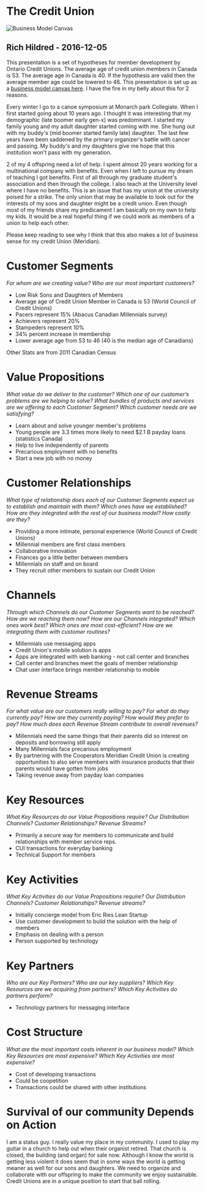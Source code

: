 # The Credit Union

![Business Model Canvas](https://upload.wikimedia.org/wikipedia/commons/thumb/1/10/Business_Model_Canvas.png/640px-Business_Model_Canvas.png "Business Model Canvas")

## Rich Hildred - 2016-12-05

This presentation is a set of hypotheses for member development by Ontario Credit Unions. The average age of credit union members in Canada is 53. The average age in Canada is 40. If the hypothesis are valid then the average member age could be lowered to 46. This presentation is set up as a [business model canvas here](https://salesucation.github.io/business-model-canvas-credit-unions/). I have the fire in my belly about this for 2 reasons.

Every winter I go to a canoe symposium at Monarch park Collegiate. When I first started going about 10 years ago. I thought it was interesting that my demographic (late boomer early gen-x) was predominant. I started my family young and my adult daughter started coming with me. She hung out with my buddy's (mid boomer started family late) daughter. The last few years have been saddened by the primary organizer's battle with cancer and passing. My buddy's and my daughters give me hope that this institution won't pass with my generation.

2 of my 4 offspring need a lot of help. I spent almost 20 years working for a multinational company with benefits. Even when I left to pursue my dream of teaching I got benefits. First of all through my graduate student's association and then through the college. I also teach at the University level where I have no benefits. This is an issue that has my union at the university poised for a strike. The only union that may be available to look out for the interests of my sons and daughter might be a credit union. Even though most of my friends share my predicament I am basically on my own to help my kids. It would be a real hopeful thing if we could work as members of a union to help each other.

Please keep reading to see why I think that this also makes a lot of business sense for my credit Union (Meridian).

# Customer Segments
*For whom are we creating value?*
*Who are our most important customers?*

* Low Risk Sons and Daughters of Members
* Average age of Credit Union Member in Canada is 53 (World Council of Credit Unions)
* Pacers represent 15% (Abacus Canadian Millennials survey)
* Achievers represent 20%
* Stampeders represent 10%
* 34% percent increase in membership
* Lower average age from 53 to 46 (40 is the median age of Canadians)

Other Stats are from 2011 Canadian Census

# Value Propositions
*What value do we deliver to the customer?*
*Which one of our customer’s problems are we helping to solve?*
*What bundles of products and services are we offering to each Customer Segment?*
*Which customer needs are we satisfying?*
* Learn about and solve younger member's problems
* Young people are 3.3 times more likely to need $2.1 B payday loans (statistics Canada)
* Help to live independently of parents
* Precarious employment with no benefits
* Start a new job with no money

# Customer Relationships
*What type of relationship does each of our Customer Segments expect us to establish and maintain with them?*
*Which ones have we established?*
*How are they integrated with the rest of our business model?*
*How costly are they?*
* Providing a more intimate, personal experience (World Council of Credit Unions)
* Millennial members are first class members
* Collaborative innovation
* Finances go a little better between members
* Millennials on staff and on board
* They recruit other members to sustain our Credit Union

# Channels
*Through which Channels do our Customer Segments want to be reached?*
*How are we reaching them now?*
*How are our Channels integrated?*
*Which ones work best?*
*Which ones are most cost-efficient?*
*How are we integrating them with customer routines?*
* Millennials use messaging apps
* Credit Union's mobile solution is apps
* Apps are integrated with web banking - not call center and branches
* Call center and branches meet the goals of member relationship
* Chat user interface brings member relationship to mobile

# Revenue Streams
*For what value are our customers really willing to pay?*
*For what do they currently pay?*
*How are they currently paying?*
*How would they prefer to pay?*
*How much does each Revenue Stream contribute to overall revenues?*
* Millennials need the same things that their parents did so interest on deposits and borrowing still apply
* Many Millennials face precarious employment
* By partnering with the Cooperators Meridian Credit Union is creating opportunities to also serve members with insurance products that their parents would have gotten from jobs
* Taking revenue away from payday loan companies

# Key Resources
*What Key Resources do our Value Propositions require?*
*Our Distribution Channels? Customer Relationships?*
*Revenue Streams?*
* Primarily a secure way for members to communicate and build relationships with member service reps.
* CUI transactions for everyday banking
* Technical Support for members

# Key Activities
*What Key Activities do our Value Propositions require?*
*Our Distribution Channels?*
*Customer Relationships?*
*Revenue streams?*
* Initially concierge model from Eric Ries Lean Startup
* Use customer development to build the solution with the help of members
* Emphasis on dealing with a person
* Person supported by technology

# Key Partners
*Who are our Key Partners?*
*Who are our key suppliers?*
*Which Key Resources are we acquiring from partners?*
*Which Key Activities do partners perform?*
* Technology partners for messaging interface

# Cost Structure
*What are the most important costs inherent in our business model?*
*Which Key Resources are most expensive?*
*Which Key Activities are most expensive?*
* Cost of developing transactions
* Could be coopetition
* Transactions could be shared with other institutions

# Survival of our community Depends on Action

I am a status guy. I really value my place in my community. I used to play my guitar in a church to help out when their organist retired. That church is closed, the building (and organ) for sale now. Although I know the world is getting less violent it does seem that in some ways the world is getting meaner as well for our sons and daughters. We need to organize and collaborate with our offspring to make the community we enjoy sustainable. Credit Unions are in a unique position to start that ball rolling.
